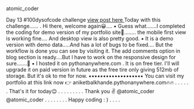 
atomic_coder

Day 13 #100dysofcode challenge [ view post here ](https://www.instagram.com/p/CMIKmClJJND/ "Goto Day13 post")
Today with this challenge......
.
Hi there, welcome again😀....
▪️
Guess what.......I completed the coding for demo version of my portfolio site🎊........ the mobile first view is working fine.... And desktop view is also pretty good.
▪️
It is a demo version with demo data.....And has a lot of bugs to be fixed.... But the workflow is done you can see by visiting it. The add comments option in blog section is ready....But I have to work on the responsive design for sure.......🙂
▪️
I hosted it on pythonanywhere.com . It is on free tier. I'll will upgrade it on paid version in future as the free tire only giving 512mb of storage. But it's ok to me for now.
▪️▪️▪️▪️▪️▪️▪️▪️▪️▪️▪️▪️▪️▪️▪️▪️▪️▪️▪️
You can visit my portfolio at this link now
👉 aniketbalkhande.pythonanywhere.com🔥🔥
.
.
.
.
.
.
That's it for today😉
.
.
.
.
.
.
.
.
.
Thank you ✌️
@atomic_coder
@atomic_coder .
.
.
.
.
.
.
.
Happy coding : )
.
.
.
.